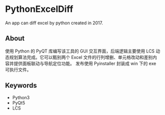 # PythonExcelDiff
An app can diff excel by python created in 2017.

## About
使用 Python 的 PyQT 库编写该工具的 GUI 交互界面，后端逻辑主要使用 LCS 动态规划算法完成。它可以甄别两个 Excel 文件的行列增删、单元格改动和差别内容并提供面板联动与导航定位功能。
发布使用 Pyinstaller 封装成 win 下的 exe 可执行文件。

## Keywords
* Python3
* PyQt5
* LCS
